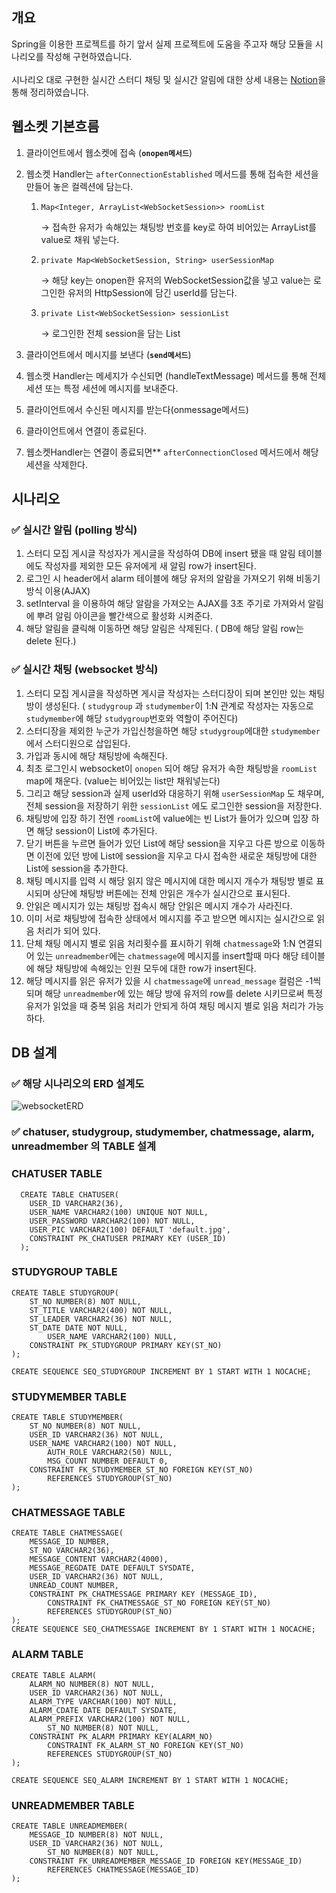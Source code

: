 ## 개요
Spring을 이용한 프로젝트를 하기 앞서 실제 프로젝트에 도움을 주고자 해당 모듈을 시나리오를 작성해 구현하였습니다.<br><br>
시나리오 대로 구현한 실시간 스터디 채팅 및 실시간 알림에 대한 상세 내용는 <a href="https://silicon-vegetable-8cc.notion.site/WebSocket-29d0826c86ff4433ae21a7df0aa604fb?pvs=4">Notion</a>을 통해 정리하였습니다.
## 웹소켓 기본흐름
1. 클라이언트에서 웹소켓에 접속 (**`onopen메서드`**)
2. 웹소켓 Handler는 `afterConnectionEstablished` 메서드를 통해 접속한 세션을 만들어 놓은 컬렉션에 담는다.
    1. `Map<Integer, ArrayList<WebSocketSession>> roomList` 
        
        → 접속한 유저가 속해있는 채팅방 번호를 key로 하여 비어있는 ArrayList를 value로 채워 넣는다.
        
    2. `private Map<WebSocketSession, String> userSessionMap`
        
        → 해당 key는 onopen한 유저의 WebSocketSession값을 넣고 value는 로그인한 유저의 HttpSession에 담긴 userId를 담는다.
        
    3. `private List<WebSocketSession> sessionList` 
        
        → 로그인한 전체 session을 담는 List
        
3. 클라이언트에서 메시지를 보낸다 (**`send메서드`**)
4. 웹소켓 Handler는 메세지가 수신되면 (handleTextMessage) 메서드를 통해 전체 세션 또는 특정 세션에 메시지를 보내준다.
5. 클라이언트에서 수신된 메시지를 받는다(onmessage메서드)
6. 클라이언트에서 연결이 종료된다.
7. 웹소켓Handler는 연결이 종료되면** `afterConnectionClosed` 메서드에서 해당 세션을 삭제한다.


## 시나리오
### ✅ **실시간 알림 (polling 방식)**

1. 스터디 모집 게시글 작성자가 게시글을 작성하여 DB에 insert 됐을 때 알림 테이블에도 작성자를 제외한 모든 유저에게 새 알림 row가 insert된다.
2. 로그인 시 header에서 alarm 테이블에 해당 유저의 알람을 가져오기 위해 비동기 방식 이용(AJAX)
3. setInterval 을 이용하여 해당 알람을 가져오는 AJAX를 3초 주기로 가져와서 알림에 뿌려 알림 아이콘을 빨간색으로 활성화 시켜준다.
4. 해당 알림을 클릭해 이동하면 해당 알림은 삭제된다. ( DB에 해당 알림 row는 delete 된다.)

### ✅ **실시간 채팅 (websocket 방식)**

1. 스터디 모집 게시글을 작성하면 게시글 작성자는 스터디장이 되며 본인만 있는 채팅방이 생성된다. ( `studygroup` 과 `studymember`이 1:N 관계로 작성자는 자동으로 `studymember`에 해당 `studygroup`번호와 역할이 주어진다)
2. 스터디장을 제외한 누군가 가입신청을하면 해당 `studygroup`에대한 `studymember`에서 스터디원으로 삽입된다.
3. 가입과 동시에 해당 채팅방에 속해진다.
4. 최초 로그인시 websocket이 `onopen` 되어 해당 유저가 속한 채팅방을 `roomList` map에 채운다. (value는 비어있는 list만 채워넣는다)
5. 그리고 해당 session과 실제 userId와 대응하기 위해 `userSessionMap` 도 채우며, 전체 session을 저장하기 위한 `sessionList` 에도 로그인한 session을 저장한다.
6. 채팅방에 입장 하기 전엔 `roomList`에 value에는 빈 List가 들어가 있으며 입장 하면 해당 session이 List에 추가된다. 
7. 닫기 버튼을 누르면 들어가 있던 List에 해당 session을 지우고 다른 방으로 이동하면 이전에 있던 방에 List에 session을 지우고 다시 접속한 새로운 채팅방에 대한 List에 session을 추가한다.
8. 채팅 메시지를 입력 시 해당 읽지 않은 메시지에 대한 메시지 개수가 채팅방 별로 표시되며 상단에 채팅방 버튼에는 전체 안읽은 개수가 실시간으로 표시된다.
9. 안읽은 메시지가 있는 채팅방 접속시 해당 안읽은 메시지 개수가 사라진다.
10. 이미 서로 채팅방에 접속한 상태에서 메시지를 주고 받으면 메시지는 실시간으로 읽음 처리가 되어 있다.
11. 단체 채팅 메시지 별로 읽음 처리횟수를 표시하기 위해 `chatmessage`와 1:N 연결되어 있는 `unreadmember`에는 `chatmessage`에 메시지를 insert할때 마다 해당 테이블에 해당 채팅방에 속해있는 인원 모두에 대한 row가 insert된다. 
12. 해당 메시지를 읽은 유저가 있을 시 `chatmessage`에 `unread_message` 컬럼은 -1씩 되며 해당 `unreadmember`에 있는 해당 방에 유저의 row를 delete 시키므로써 특정 유저가 읽었을 때 중복 읽음 처리가 안되게 하여 채팅 메시지 별로 읽음 처리가 가능하다.

## DB 설계
### ✅ 해당 시나리오의 ERD 설계도
![websocketERD](https://github.com/pparkjs/websocket_chat/assets/107859870/8f2b057f-b622-4076-a6e5-af7e247ff80c)


### ✅ chatuser, studygroup, studymember, chatmessage, alarm, unreadmember 의 TABLE 설계


### CHATUSER TABLE
```
  CREATE TABLE CHATUSER(
    USER_ID VARCHAR2(36),
    USER_NAME VARCHAR2(100) UNIQUE NOT NULL,
    USER_PASSWORD VARCHAR2(100) NOT NULL,
    USER_PIC VARCHAR2(100) DEFAULT 'default.jpg',
    CONSTRAINT PK_CHATUSER PRIMARY KEY (USER_ID)
  );
```
### STUDYGROUP TABLE
```
CREATE TABLE STUDYGROUP(
    ST_NO NUMBER(8) NOT NULL,
    ST_TITLE VARCHAR2(400) NOT NULL,
    ST_LEADER VARCHAR2(36) NOT NULL,
    ST_DATE DATE NOT NULL,
		USER_NAME VARCHAR2(100) NULL,
    CONSTRAINT PK_STUDYGROUP PRIMARY KEY(ST_NO)
);

CREATE SEQUENCE SEQ_STUDYGROUP INCREMENT BY 1 START WITH 1 NOCACHE;
```
### STUDYMEMBER TABLE
```
CREATE TABLE STUDYMEMBER(
    ST_NO NUMBER(8) NOT NULL,
    USER_ID VARCHAR2(36) NOT NULL,
    USER_NAME VARCHAR2(100) NOT NULL,
		AUTH_ROLE VARCHAR2(50) NULL,
		MSG_COUNT NUMBER DEFAULT 0,
    CONSTRAINT FK_STUDYMEMBER_ST_NO FOREIGN KEY(ST_NO)
        REFERENCES STUDYGROUP(ST_NO)
);
```
### CHATMESSAGE TABLE
```
CREATE TABLE CHATMESSAGE(
    MESSAGE_ID NUMBER,
    ST_NO VARCHAR2(36),
    MESSAGE_CONTENT VARCHAR2(4000),
    MESSAGE_REGDATE DATE DEFAULT SYSDATE,
    USER_ID VARCHAR2(36) NOT NULL,
    UNREAD_COUNT NUMBER,
    CONSTRAINT PK_CHATMESSAGE PRIMARY KEY (MESSAGE_ID),
		CONSTRAINT FK_CHATMESSAGE_ST_NO FOREIGN KEY(ST_NO)
        REFERENCES STUDYGROUP(ST_NO)
);
CREATE SEQUENCE SEQ_CHATMESSAGE INCREMENT BY 1 START WITH 1 NOCACHE;
```
### ALARM TABLE
```
CREATE TABLE ALARM(
    ALARM_NO NUMBER(8) NOT NULL,
    USER_ID VARCHAR2(36) NOT NULL,
    ALARM_TYPE VARCHAR(100) NOT NULL,
    ALARM_CDATE DATE DEFAULT SYSDATE,
    ALARM_PREFIX VARCHAR2(100) NOT NULL,
		ST_NO NUMBER(8) NOT NULL,
    CONSTRAINT PK_ALARM PRIMARY KEY(ALARM_NO)
		CONSTRAINT FK_ALARM_ST_NO FOREIGN KEY(ST_NO)
        REFERENCES STUDYGROUP(ST_NO)
);

CREATE SEQUENCE SEQ_ALARM INCREMENT BY 1 START WITH 1 NOCACHE;
```
### UNREADMEMBER TABLE
```
CREATE TABLE UNREADMEMBER(
    MESSAGE_ID NUMBER(8) NOT NULL,
    USER_ID VARCHAR2(36) NOT NULL,
		ST_NO NUMBER(8) NOT NULL,
    CONSTRAINT FK_UNREADMEMBER_MESSAGE_ID FOREIGN KEY(MESSAGE_ID)
        REFERENCES CHATMESSAGE(MESSAGE_ID)
);
```
## 
